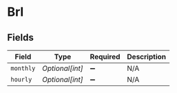 # Brl


## Fields

| Field              | Type               | Required           | Description        |
| ------------------ | ------------------ | ------------------ | ------------------ |
| `monthly`          | *Optional[int]*    | :heavy_minus_sign: | N/A                |
| `hourly`           | *Optional[int]*    | :heavy_minus_sign: | N/A                |